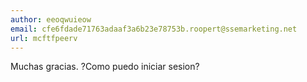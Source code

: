 ```yaml
---
author: eeoqwuieow
email: cfe6fdade71763adaaf3a6b23e78753b.roopert@ssemarketing.net
url: mcftfpeerv
---
```


Muchas gracias. ?Como puedo iniciar sesion?